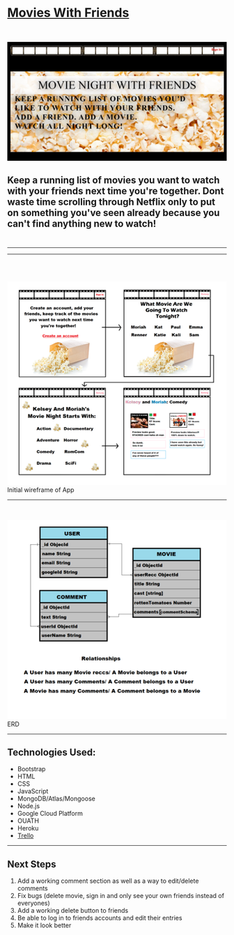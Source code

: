 # [Movies With Friends](https://movies-and-friends.herokuapp.com/)
<br>

![Landing Page of App](./public/images/signInPage.jpg)

**Keep a running list of movies you want to watch with your friends next time you're together. Dont waste time scrolling through Netflix only to put on something you've seen already because you can't find anything new to watch!**
<br>
<br>
---
---
---
<br>
<br>


![Wireframe of Project Two](./public/images/wireFrameProjectTwo.png)
Initial wireframe of App

---
<br>

![ERD](./public/images/erd.png)
ERD

---

## Technologies Used:
- Bootstrap
- HTML
- CSS
- JavaScript
- MongoDB/Atlas/Mongoose
- Node.js
- Google Cloud Platform
- OUATH
- Heroku
- [Trello](https://trello.com/b/icsTZd5v/movie-app)
---

## Next Steps
1. Add a working comment section as well as a way to edit/delete comments
2. Fix bugs (delete movie, sign in and only see your own friends instead of everyones)
3. Add a working delete button to friends
4. Be able to log in to friends accounts and edit their entries
5. Make it look better

